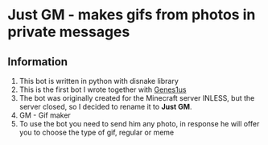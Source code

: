Just GM - makes gifs from photos in private messages
========
## Information
1. This bot is written in python with disnake library
2. This is the first bot I wrote together with [Genes1us](https://github.com/Genes1us)
3. The bot was originally created for the Minecraft server INLESS, but the server closed, so I decided to rename it to **Just GM**. 
4. GM - Gif maker
5. To use the bot you need to send him any photo, in response he will offer you to choose the type of gif, regular or meme
